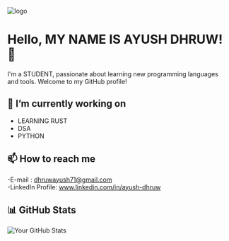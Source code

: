 ![logo](https://github.com/Dhruw08/Dhruw08/blob/main/compiling-code.gif)
# Hello, MY NAME IS AYUSH DHRUW! 👋

I'm a STUDENT, passionate about learning new programming languages and tools. Welcome to my GitHub profile!

## 🔭 I’m currently working on

- LEARNING RUST
- DSA
- PYTHON

## 📫 How to reach me

-E-mail : dhruwayush71@gmail.com\
-LinkedIn Profile: www.linkedin.com/in/ayush-dhruw

## 📊 GitHub Stats

![Your GitHub Stats](https://github-readme-stats.vercel.app/api?username=Dhruw08&show_icons=true&theme=radical)
